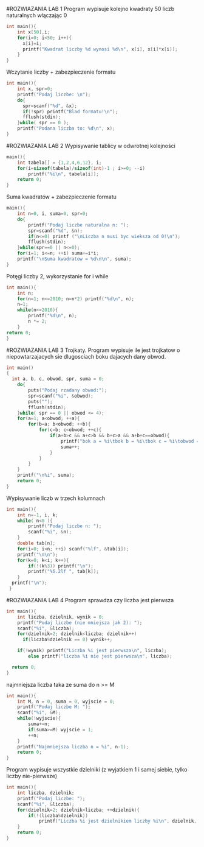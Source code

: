 #ROZWIAZANIA LAB 1
Program wypisuje kolejno kwadraty 50 liczb naturalnych włączając 0
```c
int main(){
	int x[50],i;
  	for(i=0; i<50; i++){
      x[i]=i;
      printf("Kwadrat liczby %d wynosi %d\n", x[i], x[i]*x[i]);
    }
}
```
Wczytanie liczby + zabezpieczenie formatu
```c
int main(){
  	int x, spr=0;
	printf("Podaj liczbe: \n");
	do{
      spr=scanf("%d", &x);
      if(!spr) printf("Blad formatu!\n");
      fflush(stdin);
  	}while( spr == 0 );
	printf("Podana liczba to: %d\n", x);
}
```
#ROZWIAZANIA LAB 2
Wypisywanie tablicy w odwrotnej kolejności
```c
main(){
	int tabela[] = {1,2,4,6,12}, i;
	for(i=sizeof(tabela)/sizeof(int)-1 ; i>=0; --i)
		printf("%i\n", tabela[i]);
	return 0;
}
```
Suma kwadratów + zabezpieczenie formatu
```c
main(){
	int n=0, i, suma=0, spr=0;
	do{
		printf("Podaj liczbe naturalna n: ");
	  	spr=scanf("%d", &n);
	  	if(n<=0) printf ("\nLiczba n musi byc wieksza od 0!\n");
	  	fflush(stdin);
	}while(spr==0 || n<=0);
	for(i=1; i<=n; ++i) suma+=i*i;	
	printf("\nSuma kwadratow = %d\n\n", suma);
} 
```
Potęgi liczby 2, wykorzystanie for i while
```c
int main(){
  	int n;
	for(n=1; n<=2010; n=n*2) printf("%d\n", n);
	n=1;
	while(n<=2010){ 
    	printf("%d\n", n);
    	n *= 2;
  	}
return 0;
}
```
#ROZWIAZANIA LAB 3
Trojkaty. Program wypisuje ile jest trojkatow o niepowtarzajacych sie dlugosciach boku dajacych dany obwod.
```c
int main()
{
  int a, b, c, obwod, spr, suma = 0;
	do{
		puts("Podaj rzadany obwod:");
		spr=scanf("%i", &obwod);
		puts("");
		fflush(stdin);
	}while( spr == 0 || obwod <= 4);
    for(a=1; a<obwod; ++a){
    	for(b=a; b<obwod; ++b){
			for(c=b; c<obwod; ++c){
	  			if(a+b>c && a+c>b && b+c>a && a+b+c==obwod){
	    			printf("bok a = %i\tbok b = %i\tbok c = %i\tobwod = %i\n", a, b, c, a+b+c);
	    			suma++;
	    		}
        	}
      	}
    }
    printf("\n%i", suma);
    return 0;
}
```
Wypisywanie liczb w trzech kolumnach
```c
int main(){
  	int n=-1, i, k;
  	while( n<0 ){
		printf("Podaj liczbe n: ");
        scanf("%i", &n);
  	}
  	double tab[n];
  	for(i=0; i<n; ++i) scanf("%lf", &tab[i]);	
  	printf("\n\n");
  	for(k=0; k<i; k++){
    	if(!(k%3)) printf("\n");
        printf("%6.2lf ", tab[k]); 
  	}
  printf("\n");
 }
 ```
#ROZWIAZANIA LAB 4
Program sprawdza czy liczba jest pierwsza
```c
int main(){
	int liczba, dzielnik, wynik = 0;
	printf("Podaj liczbe (nie mniejsza jak 2): ");
  	scanf("%i", &liczba);
  	for(dzielnik=2; dzielnik<liczba; dzielnik++)
      if(liczba%dzielnik == 0) wynik++;

  	if(!wynik) printf("Liczba %i jest pierwsza\n", liczba);
        else printf("liczba %i nie jest pierwsza\n", liczba);

  return 0;
}
```
najmniejsza liczba taka ze suma do n >= M
```c
int main(){
	int M, n = 0, suma = 0, wyjscie = 0;
	printf("Podaj liczbe M: ");
  	scanf("%i", &M);
	while(!wyjscie){
    	suma+=n;
       	if(suma>=M) wyjscie = 1;
       	++n;
    }
  	printf("Najmniejsza liczba n = %i", n-1);
  	return 0;
}
```
Program wypisuje wszystkie dzielniki (z wyjatkiem 1 i samej siebie, tylko liczby nie-pierwsze)
```c
int main(){
	int liczba, dzielnik;
  	printf("Podaj liczbe: ");
  	scanf("%i", &liczba);
  	for(dzielnik=2; dzielnik<liczba; ++dzielnik){
      	if(!(liczba%dzielnik)) 
			printf("Liczba %i jest dzielnikiem liczby %i\n", dzielnik, liczba);
    }	
	return 0;
}
```
